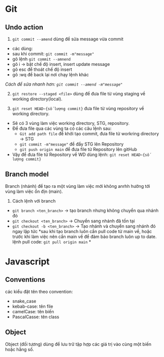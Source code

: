 # Git
## Undo action
1. `git commit --amend` dùng để sửa message vừa commit
- các dùng: 
 - sau khi commit: `git commit -m"message"`
 - gõ lệnh `git commit --amnend`
 - gõ i -> bật chế độ insert, insert update message
 - gõ esc để thoát chế độ insert
 - gõ :wq để back lại nơi chạy lệnh khác

 *Cách để sửa nhanh hơn: `git commit --amend -m"message"`*


2. `git restore --staged <file>` dùng để đưa file từ vùng staging về working directory(local).

3. `git reset HEAD~{số lượng commit}` đưa file từ vùng repository về working directory.
- Sẽ có 3 vùng làm việc working directory, STG, repository. 
- Để đưa file qua các vùng ta có các câu lệnh sau:
  - `Git add path file` để khởi tạo commit, đưa file từ workring directory -> STG
  - `git commit -m"message"` để đẩy STG lên Repository
  - `git push origin main` để đưa file từ Repository lên gitHub
- Vậy để đưa file từ Repository về WD dùng lệnh: `git reset HEAD~{số lượng commit}`

## Branch model
Branch (nhánh) để tạo ra một vùng làm việc mới không anrhh hưởng tới vùng làm việc ổn địn (main).
1. Cách lệnh với branch
- `git branch <ten_branch>` -> tạo branch nhưng không chuyển qua nhánh đó
- `git checkout <ten_branch>` -> Chuyển sang nhánh đã tồn tại
- `git checkout -b <ten_branch>` -> Tạo nhánh và chuyển sang nhánh đó ngay lập tức
*sau khi tạo branch luôn cần pull code từ main về, hoặc trước khi làm việc nên cần main về để đảm bảo branch luôn up to date. lệnh pull code: `git pull origin main` *

# Javascript
## Conventions
các kiểu đặt tên theo convention:
- snake_case
- kebab-case: tên file
- camelCase: tên biến
- PascalCasse: tên class
## Object
Object (đối tương) dùng để lưu trữ tập hợp các giá trị vào cùng một biến hoặc hằng số.
